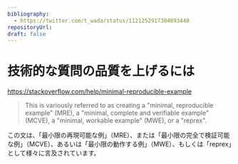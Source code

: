 ```yaml
---
bibliography:
  - https://twitter.com/t_wada/status/1121252917304893440
repositoryUrl:
draft: false
---
```


# 技術的な質問の品質を上げるには

https://stackoverflow.com/help/minimal-reproducible-example

> This is variously referred to as creating a "minimal, reproducible example" (MRE), a "minimal, complete and verifiable example" (MCVE), a "minimal, workable example" (MWE), or a "reprex".

この文は、「最小限の再現可能な例」（MRE）、または「最小限の完全で検証可能な例」（MCVE）、あるいは「最小限の動作する例」（MWE）、もしくは「reprex」として様々に言及されています。
